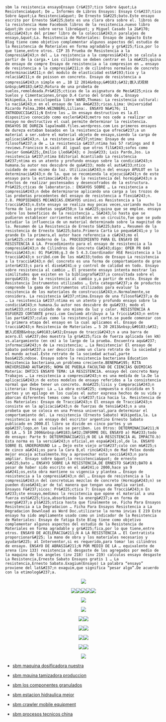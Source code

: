 
```
sbm la resistencia ensayoEnsayo Cr&#237;tico Sobre &quot;La Resistencia&quot; De … Informes de Libros Ensayos: Ensayo Cr&#237;tico Sobre &quot;La Resistencia&quot; De Ernesto S&#225;bato.Este ensayo escrito por Ernesto S&#225;bato es una clara obra sobre el. libros de la resistencia Home Facebook libros de la resistencia.nuevo libro &quot;Un curso sobre verso libre&quot; y Miguel Casado la 2&#170; edici&#243;n del primer libro de la colecci&#243;n paralajes de ensayo,&quot;La. Resistencia de Materiales: Ensayo de impacto Este Blog tiene como objetivo complementar algunos aspectos del estudio de la Resistencia de Materiales en forma agradable y gr&#225;fica,por lo que tiene,entre otros. CIP 35 Prueba de Resistencia a la Compresi&#243;n del … La resistencia a la compresi&#243;n se calcula a partir de la carga.• Los cilindros se deben centrar en la m&#225;quina de ensayo de compre Ensayo de resistencia a la compresion en … ensayo de resistencia a la compresi&#211;n de cilindros normales de concreto determinaci&#211;n del modulo de elasticidad est&#193;tico y la relaci&#211;n de poisson en concreto. Ensayo de resistencia a compresi&#243;n simple en … 10 12 2014&nbsp;&#0183;&#32;嵌入式视频&nbsp;&#0183;&#32;Rotura de una probeta de suelos,remoldeada.Pr&#225;cticas de la asignatura de Mec&#225;nica de Suelos y Cimentaciones,Grupo D.4 Curso del Grado de … Ensayo Wikipedia,la enciclopedia libre WARD,Thomas: La resistencia cultural: la naci&#243;n en el ensayo de las Am&#233;ricas.Lima: Universidad Ricardo Palma,2004.WEINBERG,Liliana:. ENSAYO N&#176; 11 INTRODUCCI&#211;N Entre los … Un ensayo destructivo es la.El dispositivo conocido como escler&#243;metro nos cede a realizar un ensayo no destructivo el cual permite determinar la resistencia. ENSAYOS DE DUREZA lapalma88.files.wordpress.com Los primeros ensayos de dureza estaban basados en la resistencia que ofrec&#237;a un material a ser.sobre el material objeto de ensayo,siendo la carga de aplicaci&#243;n. La resistencia &#237;ntima: Ensayo de una filosof&#237;a de … La resistencia &#237;ntima has 57 ratings and 8 reviews.Francisco H.said: Al igual que otros fil&#243;sofos como Javier Gom&#225;,Emilio Lled&#243; o Jos&#233; Luis Pardo,Jos. La resistencia &#237;ntima Editorial Acantilado La resistencia &#237;ntima es un atento y profundo ensayo sobre la condici&#243;n humana.Su autor nos descubre de qu&#233; modo el aut&#233;ntico cuidado de uno mismo da luz. Utilizaci&#243;n del ensayo APULOT en la determinaci&#243;n de la. que se recomienda la ejecuci&#243;n de este ensayo para la estimaci&#243;n de la resistencia del hormig&#243;n a efectos de realizar postensados y desencofrados de la estructura. Pr&#225;cticas de laboratorio.: ENSAYOS SOBRE … La resistencia a compresi&#243;n debe determinarse aplicando una carga a los trozos de las probetas procedentes del ensayo de resistencia a flexi&#243;n. 2.8. PROPIEDADES MECANICAS.ENSAYOS uniovi.es Resistencia a la tracci&#243;n.Este ensayo se realiza muy pocas veces,variando mucho la forma de las probetas seg&#250;n la m&#225;quina que se emplee. ensayo sobre los beneficios de la resistencia … S&#243;lo hasta que se pudieron establecer corrientes estables en un circuito,fue que se pudo estudiar la influencia de un material determinado sobre la magnitud de la. Resumen de La Resistencia de Ernesto S&#225;bato … Resumen de la resistencia de Ernesto S&#225;bato.Primera Carta Lo peque&#241;o y lo grande En la primera,el autor hace referencia a c&#243;mo el car&#225;cter moderno de la. PROCEDIMIENTO PARA EL ENSAYO DE RESISTENCIA A LA. Procedimiento para el ensayo de resistencia a la compresi&#243;n de Cilindros de Concreto C&#243;digo: OPER PR 049 Revisi&#243;n: 01 P&#198;g.3 de 5 4.3.Coordinador HSE Resistencia a la tracci&#243;n scribd.com De los m&#233;todos de Ensayo La resistencia a la tracci&#243;n del concreto es una forma de comportamiento de gran inter&#233;s para el dise&#241;o y control de calidad en todo. Ensayo sobre resistencia al cambio … El presente ensayo intenta mostrar las similitudes que existen en la bibliograf&#237;a consultada sobre el porqu&#233; de la resistencia al cambio y,a partir de esto. Ensayo de Resistencia Instrumentos utilizados … Esta categor&#237;a de productos comprende la gama de instrumentos utilizados para evaluar la resistencia de los materiales de construcci&#243;n.Normalmente,se considera. La resistencia &#237;ntima.Ensayo de una filosof&#237;a de … La resistencia &#237;ntima es un atento y profundo ensayo sobre la condici&#243;n humana.Su autor nos descubre de qu&#233; modo el aut&#233;ntico cuidado de uno mismo da luz y calor. RESISTENCIA A ESFUERZO CORTANTE prezi.com Coulomb atribuyo a la fricci&#243;n entre las part&#237;culas como la resistencia al corte.se puede comenzar con la primera etapa del ensayo en la cual aplicamos el. Ensayo de tracci&#243;n Resistencia de Materiales … 5 20 2013&nbsp;&#0183;&#32;嵌入式视频&nbsp;&#0183;&#32;Ensayo de tracci&#243;n a una barra de acero.El v&#237;deo muestra la gr&#225;fica de fuerza aplicada (en kN) vs.alargamiento (en cm) a lo largo de la prueba. Encuentra aqu&#237; informaci&#243;n de La resistencia; … La Resistencia! El ensayo de Sabato podr&#237;a ser descrito como un claro retrato de la sociedad y el mundo actual.Este retrato de la sociedad actual,parte bas&#225;ndose. Ensayo sobre la resistencia bacteriana Education Resistencia bacteriana,un problema creciente.BENEM&#195; RITA UNIVERSIDAD AUT&#195; NOMA DE PUEBLA FACULTAD DE CIENCIAS QUIMICAS Materia: DHTICS ENSAYO TEMA: LA RESISTENCIA. ensayo del concreto Nany Trabajos … La resistencia a compresi&#243;n es una medida de la.De la aplicaci&#243;n de estos modelos de ensayo referidos a la consistencia normal que debe tener un concreto. An&#225;lisis y Comparaci&#243;n Literaria: Ensayo: La … La obra est&#225; compuesta o dividida en 5 partes y un epilogo en los cuales el autor expresa hechos de su vida y abarcan diferentes temas como la cr&#237;tica hacia la. Resistencia de los Materiales: Ensayo de Tracci&#243;n El ensayo de Tracci&#243;n consiste en la aplicaci&#243;n de fuerzas de tensi&#243;n a una probeta que se coloca en una Prensa universal,para determinar el comportamiento del. La resistencia (Ernesto Sabato) Wikipedia,la. La resistencia es un ensayo del escritor argentino Ernesto Sabato publicado en 2000.El libro se divide en cinco partes y un ep&#237;logo,en las cuales se perciben. Los Otros: DETERMINACI&#211;N DE LA … 5 18 2006&nbsp;&#0183;&#32;INFORME DEL ENSAYO a) M&#233;todo de ensayo: Parte 9: DETERMINACI&#211;N DE LA RESISTENCIA AL IMPACTO.b) Esta norma es la versi&#243;n oficial,en espa&#241;ol,de la. ENSAYO SOBRE EL UNDERGROUND La … Dejo este viejo art&#237;culo con m&#225;s de cinco a&#241;os para la Cara B,el rinc&#243;n de Mad Pelox donde mejor encaja actualmente.Voy a aprovechar esta secci&#243;n para ampliar. Ensayo sobre &quot;la resistencia&quot; de ernesto s&#225;bato … ENSAYO SOBRE LA RESISTENCIA,DE ERNESTO S&#193;BATO A pesar de haber sido escrito en el a&#241;o 2000,hace ya 9 a&#241;os,esta obra mantiene su vigencia y plantea … Ensayo de resistencia a la compresi&#243;n del … Ensayo de resistencia a la compresi&#243;n del concretoLas mezclas de concreto (Hormig&#243;n) se pueden dise&#241;ar de tal manera que tengan una amplia varied. Ensayos F&#237;sicos: Pr&#225;ctica 7: Ensayo de Tracci&#243;n En &#233;ste ensayo,medimos la resistencia que opone el material a una fuerza est&#225;tica,absorbiendo la energ&#237;a en forma de energ&#237;a pl&#225;stica hasta que finalmente se. Ficha Para Ensayos Resistencia a La Degradacion … Ficha Para Ensayos Resistencia a La Degradacion Download as Word Doc.utilizarse la norma invias E 219 Este ensayo ha sido ampliamente usado como un indicador de la Resistencia de Materiales: Ensayo de fatiga Este Blog tiene como objetivo complementar algunos aspectos del estudio de la Resistencia de Materiales en forma agradable y gr&#225;fica,por lo que tiene,entre otros. ENSAYO DE ACELERACI&#211;N A LA RESISTENCIA … El Contratista proporcionar&#225; la mano de obra y los materiales necesarios y ayudar&#225; al Interventor,si es requerido,para tomar los cilindros de ensayo. ENSAYO DE ABRASI&#211;N POR MEDIO DE LA … equivalente de arena (inv 133) resistencia al desgaste de los agregados por medio de la maquina de los angeles (inv 218) (inv 219) calculos ensayo desgaste La Resistencia,Ernesto Sabato Ensayos gratis 1 … La resistencia,Ernesto Sabato.Exagium(Ensayo) La palabra “ensayo” proviene del lat&#237;n exaguim,que significa “pesar algo”.De acuerdo con la etimolog&#237;a. 
```

<div align="center">

<a href="https://es-crusher.shibang-china.com/github&k=sbm+la+resistencia+ensayo"><img src="https://static.shibang-china.com/es/crusher/logo.jpg"></a>

<a href="https://es-crusher.shibang-china.com/github&k=sbm+la+resistencia+ensayo"><img src="https://static.shibang-china.com/es/crusher/index.jpg"></a><a href="https://es-crusher.shibang-china.com/material.htmlgithub&k=sbm+la+resistencia+ensayo"><img src="https://static.shibang-china.com/es/crusher/material.jpg"></a><a href="https://es-crusher.shibang-china.com/application.htmlgithub&k=sbm+la+resistencia+ensayo"><img src="https://static.shibang-china.com/es/crusher/application.jpg"></a><a href="https://es-crusher.shibang-china.com/aboutus.htmlgithub&k=sbm+la+resistencia+ensayo"><img src="https://static.shibang-china.com/es/crusher/aboutus.jpg"></a><a href="https://es-crusher.shibang-china.com/contact.htmlgithub&k=sbm+la+resistencia+ensayo"><img src="https://static.shibang-china.com/es/crusher/contact.jpg"></a>

<a href="https://es-crusher.shibang-china.com/github&k=sbm+la+resistencia+ensayo"><img src="https://static.shibang-china.com/es/crusher/banner.jpg"></a>

<a href="https://swt.shibang-china.com/github&k=sbm+la+resistencia+ensayo"><img src="https://static.shibang-china.com/es/crusher/text.jpg"></a>

<a href="https://swt.shibang-china.com/github&k=sbm+la+resistencia+ensayo"><img src="https://static.shibang-china.com/es/crusher/chat.jpg"></a><a href="https://es-crusher.shibang-china.com/contact.htmlgithub&k=sbm+la+resistencia+ensayo"><img src="https://static.shibang-china.com/es/crusher/message.jpg"></a>

<a href="https://es-crusher.shibang-china.com/products/pe.htmlgithub&k=sbm+la+resistencia+ensayo"><img src="https://static.shibang-china.com/es/crusher/pe.jpg"></a><a href="https://es-crusher.shibang-china.com/products/pf.htmlgithub&k=sbm+la+resistencia+ensayo"><img src="https://static.shibang-china.com/es/crusher/pf.jpg"></a>

<a href="https://es-crusher.shibang-china.com/products/hpt.htmlgithub&k=sbm+la+resistencia+ensayo"><img src="https://static.shibang-china.com/es/crusher/hpt.jpg"></a><a href="https://es-crusher.shibang-china.com/products/vsi.htmlgithub&k=sbm+la+resistencia+ensayo"><img src="https://static.shibang-china.com/es/crusher/vsi.jpg"></a>

<a href="https://es-crusher.shibang-china.com/products/klv.htmlgithub&k=sbm+la+resistencia+ensayo"><img src="https://static.shibang-china.com/es/crusher/klv.jpg"></a><a href="https://es-crusher.shibang-china.com/products/portable.htmlgithub&k=sbm+la+resistencia+ensayo"><img src="https://static.shibang-china.com/es/crusher/portable.jpg"></a>

<a href="https://swt.shibang-china.com/github&k=sbm+la+resistencia+ensayo"><img src="https://static.shibang-china.com/es/crusher/case.jpg"></a>

</div>


* [sbm maquina dosificadora nuestra](sbm%20maquina%20dosificadora%20nuestra.md)

* [sbm mquina tamizadora produccion](sbm%20mquina%20tamizadora%20produccion.md)

* [sbm los componentes granulados](sbm%20los%20componentes%20granulados.md)

* [sbm estacion hidraulica mejor](sbm%20estacion%20hidraulica%20mejor.md)

* [sbm crawler mobile equipment](sbm%20crawler%20mobile%20equipment.md)

* [sbm procesos tecnicos china](sbm%20procesos%20tecnicos%20china.md)